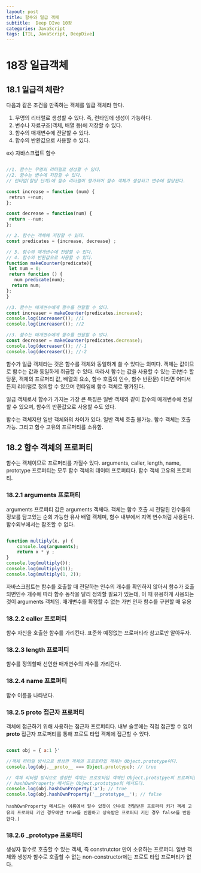 ```yaml
---
layout: post
title: 함수와 일급 객체
subtitle:  Deep DIve 10장
categories: JavaScript
tags: [TIL, JavaScript, DeepDive]
---
```



# 18장 일급객체

## 18.1 일급객 체란?

다음과 같은 조건을 만족하는 객체를 일급 객체라 한다.

1. 무명의 리터럴로 생성할 수 있다. 즉, 런타임에 생성이 가능하다.
2. 변수나 자료구조(객체, 배열 등)에 저장할 수 있다.
3. 함수의 매개변수에 전달할 수 있다.
4. 함수의 반환값으로 사용할 수 있다.


ex) 자바스크립트 함수

```javascript

//1. 함수는 무명의 리터럴로 생성할 수 있다.
//2. 함수는 변수에 저장할 수 있다.
// 런타임(할당 단계)에 함수 리터럴이 평가되어 함수 객체가 생성되고 변수에 할당된다.

const increase = function (num) {
 retrun ++num;
};

const decrease = function(num) {
 return --num;
};

// 2. 함수는 객체에 저장할 수 있다.
const predicates = {increase, decrease} ;

// 3. 함수의 매개변수에 전달할 수 있다.
// 4. 함수의 반환값으로 사용할 수 있다.
function makeCounter(predicate){
 let num = 0;
 return function () {
   num predicate(num);
  return num;
};
}

//3. 함수는 매개변수에게 함수를 전달할 수 있다.
const increaser = makeCounter(predicates.increase);
console.log(increaser()); //1
console.log(increaser()); //2

//3. 함수는 매개변수에게 함수를 전달할 수 있다.
const decreaser = makeCounter(predicates.decrease);
console.log(decreaser()); //-1
console.log(decreaser()); //-2

```


함수가 일급 객체라는 것은 함수를 객체와 동일하게 쓸 수 있다는 의미다. 객체는 값이므로 함수는 값과 동일하게 취급할 수 있다.
따라서 함수는 값을 사용할 수 있는 곳(변수 할당문, 객체의 프로퍼티 값, 배열의 요소, 함수 호출의 인수, 함수 반환문) 이라면 어디서든지 리터럴로 정의할 수 있으며 런타임에 함수 객체로 평가된다.

일급 객체로서 함수가 가지는 가장 큰 특징은 일반 객체와 같이 함수의 매개변수에 전달할 수 있으며, 함수의 반환값으로 사용할 수도 있다.

함수는 객체지만 일반 객체와의 차이가 있다. 일반 객체 호출 불가능. 함수 객체는 호출 가능. 그리고 함수 고유의 프로퍼티를 소유함.



## 18.2 함수 객체의 프로퍼티

함수는 객체이므로 프로퍼티를 가질수 있다. arguments, caller, length, name, prototype 프로퍼티는 모두 함수 객체의 데이터 프로퍼티다. 함수 객체 고유의 프로퍼티. 


### 18.2.1 arguments 프로퍼티

arguments 프로퍼티 값은 arguments 객체다. 객체는 함수 호출 시 전달된 인수들의 정보를 담고있는 순회 가능한 유사 배열 객체며, 함수 내부에서 지역 변수처럼 사용된다.
함수외부에서는 참조할 수 없다.

```javascript

function multiply(x, y) {
    console.log(arguments);
    return x * y ;
}
console.log(multiply());
console.log(multiply(1));
console.log(multiply(1, 2));

```


자바스크립트는 함수를 호출할 때 전달하는 인수의 개수를 확인하지 않아서 함수가 호출되면인수 개수에 따라 함수 동작을 달리 정의할 필요가 있는데,
이 때 유용하게 사용되는 것이 arguments 객체임. 매개변수를 확정할 수 없는 가변 인자 함수를 구현할 때 유용


### 18.2.2  caller 프로퍼티

함수 자신을 호출한 함수를 가리킨다. 표준화 예정없는 프로퍼티라 참고로만 알아두자.

### 18.2.3  length 프로퍼티

함수를 정의할때 선언한 매개변수의 개수를 가리킨다.



### 18.2.4 name 프로퍼티


함수 이름을 나타낸다. 


### 18.2.5 __proto__ 접근자 프로퍼티

객체에 접근하기 위해 사용하는 접근자 프로퍼티다. 내부 슬롯에는 직접 접근할 수 없어 __proto__ 접근자 프로퍼티를 통해 프로토 타입 객체에 접근할 수 있다.


```javascript 

const obj = { a:1 }'

//객체 리터럴 방식으로 생성한 객체의 프로토타입 객체는 Object.prototype이다.
console.log(obj.__proto__ === Object.prototype); // true

// 객체 리터럴 방식으로 생성한 객체는 프로토타입 객체인 Object.prototpye의 프로퍼티를 상속받는다.
// hashOwnProperty 메서드는 Object.prototype의 메서드다.
console.log(obj.hashOwnProperty('a'); // true
console.log(obj.hashOwnProperty('__prototype__'); // false


```

``hashOwnProperty 메서드는 이름에서 알수 있듯이 인수로 전달받은 프로퍼티 키가 객체 고유의 프로퍼티 키인 경우에만 true를 반환하고 상속받은 프로퍼티 키인 경우 false를 반환한다.)``







### 18.2.6 _prototype 프로퍼티


생성자 함수로 호출할 수 있는 객체, 즉 construtctor 만이 소유하는 프로퍼디.
일반 객체와 생성자 함수로 호출할 수 없는 non-constructor에는 프로토 타입 프로퍼티가 없다.


